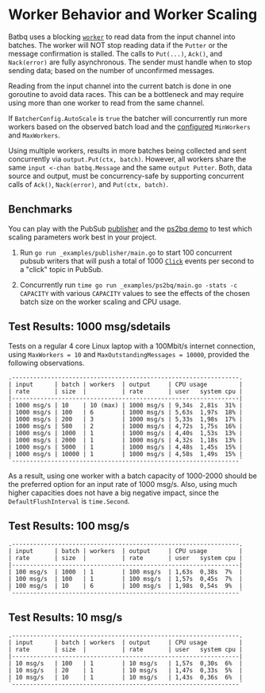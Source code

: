 # Worker Behavior and Worker Scaling

Batbq uses a blocking [`worker`](worker.go) to read data from the input channel into batches.
The worker will NOT stop reading data if the `Putter` or the message confirmation is stalled.
The calls to `Put(...)`, `Ack()`, and `Nack(error)` are fully asynchronous.
The sender must handle when to stop sending data; based on the number of unconfirmed messages.

Reading from the input channel into the current batch is done in one goroutine to avoid data races.
This can be a bottleneck and may require using more than one worker to read from the same channel.

If `BatcherConfig.AutoScale` is `true` the batcher will concurrently run more workers based on the
observed batch load and the [configured](config.go) `MinWorkers` and `MaxWorkers`.

Using multiple workers, results in more batches being collected and sent concurrently via
`output.Put(ctx, batch)`. However, all workers share the same `input <-chan batbq.Message` and the
same `output Putter`. Both, data source and output, must be concurrency-safe by supporting
concurrent calls of `Ack()`, `Nack(error)`, and `Put(ctx, batch)`.

## Benchmarks

You can play with the PubSub [publisher](_examples/publisher/main.go) and the
[ps2bq demo](_examples/ps2bq/main.go) to test which scaling parameters work best in your project.

1. Run `go run _examples/publisher/main.go` to start 100 concurrent pubsub writers that will push
   a total of 1000 [`Click`](_examples/ps2bq/clicks/clicks.go) events per second to a "click" topic
   in PubSub.

2. Concurrently run `time go run _examples/ps2bq/main.go -stats -c CAPACITY` with various `CAPACITY`
   values to see the effects of the chosen batch size on the worker scaling and CPU usage.


## Test Results: 1000 msg/sdetails
Tests on a regular 4 core Linux laptop with a 100Mbit/s internet connection, using `MaxWorkers = 10`
and `MaxOutstandingMessages = 10000`, provided the following observations.

```
.----------------------------------------------------------------.
| input      | batch | workers  | output     | CPU usage         |
| rate       | size  |          | rate       | user   system cpu |
|----------------------------------------------------------------|
| 1000 msg/s | 10    | 10 (max) | 1000 msg/s | 9,34s  2,81s  31% |
| 1000 msg/s | 100   | 6        | 1000 msg/s | 5,63s  1,97s  18% |
| 1000 msg/s | 200   | 3        | 1000 msg/s | 5,33s  1,98s  17% |
| 1000 msg/s | 500   | 2        | 1000 msg/s | 4,72s  1,75s  16% |
| 1000 msg/s | 1000  | 1        | 1000 msg/s | 4,40s  1,53s  13% |
| 1000 msg/s | 2000  | 1        | 1000 msg/s | 4,32s  1,18s  13% |
| 1000 msg/s | 5000  | 1        | 1000 msg/s | 4,48s  1,45s  15% |
| 1000 msg/s | 10000 | 1        | 1000 msg/s | 4,58s  1,49s  15% |
`----------------------------------------------------------------´
```

As a result, using one worker with a batch capacity of 1000-2000 should be the preferred option for
an input rate of 1000 msg/s. Also, using much higher capacities does not have a big negative impact,
since the `DefaultFlushInterval` is `time.Second`.

## Test Results: 100 msg/s
```
.----------------------------------------------------------------.
| input      | batch | workers  | output     | CPU usage         |
| rate       | size  |          | rate       | user   system cpu |
|----------------------------------------------------------------|
| 100 msg/s  | 1000  | 1        | 100 msg/s  | 1,63s  0,38s  7%  |
| 100 msg/s  | 100   | 1        | 100 msg/s  | 1,57s  0,45s  7%  |
| 100 msg/s  | 10    | 6        | 100 msg/s  | 1,98s  0,54s  9%  |
`----------------------------------------------------------------´
```

## Test Results: 10 msg/s
```
.----------------------------------------------------------------.
| input      | batch | workers  | output     | CPU usage         |
| rate       | size  |          | rate       | user   system cpu |
|----------------------------------------------------------------|
| 10 msg/s   | 100   | 1        | 10 msg/s   | 1,57s  0,30s  6%  |
| 10 msg/s   | 20    | 1        | 10 msg/s   | 1,47s  0,33s  5%  |
| 10 msg/s   | 10    | 1        | 10 msg/s   | 1,43s  0,36s  6%  |
`----------------------------------------------------------------´
```